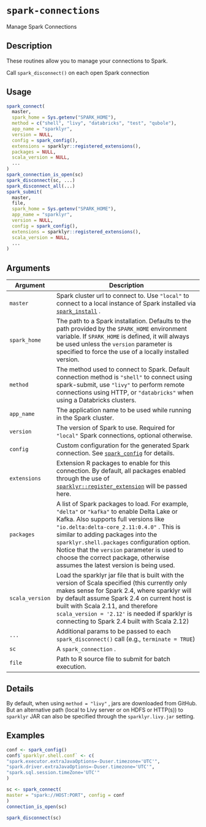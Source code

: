 # `spark-connections`

Manage Spark Connections


## Description

These routines allow you to manage your connections to Spark.
 
 Call `spark_disconnect()` on each open Spark connection


## Usage

```r
spark_connect(
  master,
  spark_home = Sys.getenv("SPARK_HOME"),
  method = c("shell", "livy", "databricks", "test", "qubole"),
  app_name = "sparklyr",
  version = NULL,
  config = spark_config(),
  extensions = sparklyr::registered_extensions(),
  packages = NULL,
  scala_version = NULL,
  ...
)
spark_connection_is_open(sc)
spark_disconnect(sc, ...)
spark_disconnect_all(...)
spark_submit(
  master,
  file,
  spark_home = Sys.getenv("SPARK_HOME"),
  app_name = "sparklyr",
  version = NULL,
  config = spark_config(),
  extensions = sparklyr::registered_extensions(),
  scala_version = NULL,
  ...
)
```


## Arguments

Argument      |Description
------------- |----------------
`master`     |     Spark cluster url to connect to. Use `"local"` to connect to a local instance of Spark installed via [`spark_install`](#sparkinstall) .
`spark_home`     |     The path to a Spark installation. Defaults to the path provided by the `SPARK_HOME` environment variable. If `SPARK_HOME` is defined, it will always be used unless the `version` parameter is specified to force the use of a locally installed version.
`method`     |     The method used to connect to Spark. Default connection method is `"shell"` to connect using spark-submit, use `"livy"` to perform remote connections using HTTP, or `"databricks"` when using a Databricks clusters.
`app_name`     |     The application name to be used while running in the Spark cluster.
`version`     |     The version of Spark to use. Required for `"local"` Spark connections, optional otherwise.
`config`     |     Custom configuration for the generated Spark connection. See [`spark_config`](#sparkconfig) for details.
`extensions`     |     Extension R packages to enable for this connection. By default, all packages enabled through the use of [`sparklyr::register_extension`](#sparklyr::registerextension) will be passed here.
`packages`     |     A list of Spark packages to load. For example, `"delta"` or `"kafka"` to enable Delta Lake or Kafka. Also supports full versions like `"io.delta:delta-core_2.11:0.4.0"` . This is similar to adding packages into the `sparklyr.shell.packages` configuration option. Notice that the `version`  parameter is used to choose the correct package, otherwise assumes the latest version is being used.
`scala_version`     |     Load the sparklyr jar file that is built with the version of Scala specified (this currently only makes sense for Spark 2.4, where sparklyr will by default assume Spark 2.4 on current host is built with Scala 2.11, and therefore `scala_version = '2.12'` is needed if sparklyr is connecting to Spark 2.4 built with Scala 2.12)
`...`     |     Additional params to be passed to each `spark_disconnect()` call (e.g., `terminate = TRUE`)
`sc`     |     A `spark_connection` .
`file`     |     Path to R source file to submit for batch execution.


## Details

By default, when using `method = "livy"` , jars are downloaded from GitHub. But
 an alternative path (local to Livy server or on HDFS or HTTP(s)) to `sparklyr` 
 JAR can also be specified through the `sparklyr.livy.jar` setting.


## Examples

```r
conf <- spark_config()
conf$`sparklyr.shell.conf` <- c(
"spark.executor.extraJavaOptions=-Duser.timezone='UTC'",
"spark.driver.extraJavaOptions=-Duser.timezone='UTC'",
"spark.sql.session.timeZone='UTC'"
)

sc <- spark_connect(
master = "spark://HOST:PORT", config = conf
)
connection_is_open(sc)

spark_disconnect(sc)
```



